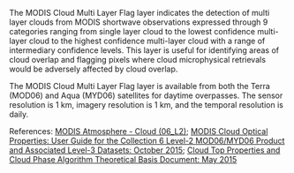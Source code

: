 The MODIS Cloud Multi Layer Flag layer indicates the detection of multi layer clouds from MODIS shortwave observations expressed through 9 categories ranging from single layer cloud to the lowest confidence multi-layer cloud to the highest confidence multi-layer cloud with a range of intermediary confidence levels. This layer is useful for identifying areas of cloud overlap and flagging pixels where cloud microphysical retrievals would be adversely affected by cloud overlap.

The MODIS Cloud Multi Layer Flag layer is available from both the Terra (MOD06) and Aqua (MYD06) satellites for daytime overpasses. The sensor resolution is 1 km, imagery resolution is 1 km, and the temporal resolution is daily.

References: [MODIS Atmosphere - Cloud (06_L2)](https://modis-atmos.gsfc.nasa.gov/products/cloud);  [MODIS Cloud Optical Properties: User Guide for the Collection 6 Level-2 MOD06/MYD06 Product and Associated Level-3 Datasets: October 2015](http://modis-atmos.gsfc.nasa.gov/_docs/C6MOD06OPUserGuide.pdf); [Cloud Top Properties and Cloud Phase Algorithm Theoretical Basis Document: May 2015](http://modis-atmos.gsfc.nasa.gov/_docs/MOD06-ATBD_2015_05_01.pdf)

